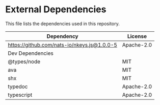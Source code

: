 # External Dependencies

This file lists the dependencies used in this repository.

| Dependency                                  | License    |
| ------------------------------------------- | ---------- |
| https://github.com/nats-io/nkeys.js@1.0.0-5 | Apache-2.0 |
| Dev Dependencies                            |            |
| @types/node                                 | MIT        |
| ava                                         | MIT        |
| shx                                         | MIT        |
| typedoc                                     | Apache-2.0 |
| typescript                                  | Apache-2.0 |
